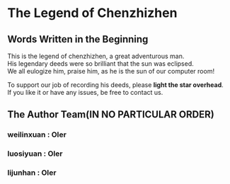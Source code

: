 # The Legend of Chenzhizhen

## Words Written in the Beginning

This is the legend of chenzhizhen, a great adventurous man.   
His legendary deeds were so brilliant that the sun was eclipsed.   
We all eulogize him, praise him, as he is the sun of our computer room!

To support our job of recording his deeds, please **light the star overhead**.   
If you like it or have any issues, be free to contact us.

## The Author Team(IN NO PARTICULAR ORDER)

### weilinxuan : OIer

### luosiyuan : OIer

### lijunhan : OIer
